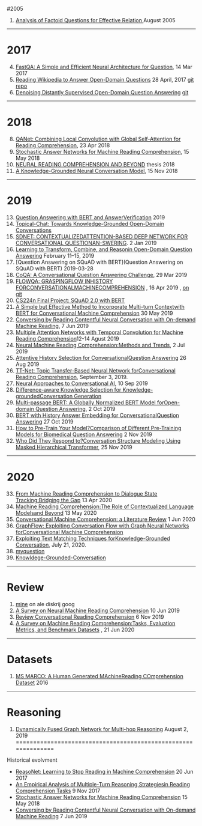 #2005

1. [Analysis of Factoid Questions for Effective Relation ](https://dl.acm.org/doi/pdf/10.1145/1076034.1076131)   August 2005
 -----
# 2017
4. [FastQA: A Simple and Efficient Neural Architecture for Question](https://arxiv.org/pdf/1703.04816v1.pdf), 14 Mar 2017
5. [Reading Wikipedia to Answer Open-Domain Questions](https://arxiv.org/pdf/1704.00051.pdf)  28 April, 2017  [git repo](https://github.com/facebookresearch/DrQA)
6. [Denoising Distantly Supervised Open-Domain Question Answering](https://www.aclweb.org/anthology/P18-1161.pdf) [git](https://github.com/thunlp/OpenQA)
------
# 2018
8. [QANet: Combining Local Convolution with Global Self-Attention for Reading Comprehension](https://arxiv.org/pdf/1804.09541.pdf), 23 Apr 2018
9. [Stochastic Answer Networks for Machine Reading Comprehension](https://arxiv.org/pdf/1712.03556.pdf),  15 May 2018
10. [NEURAL READING COMPREHENSION AND BEYOND](https://www.cs.princeton.edu/~danqic/papers/thesis.pdf) thesis 2018
11. [A Knowledge-Grounded Neural Conversation Model](https://arxiv.org/pdf/1702.01932.pdf), 15 Nov 2018
-----
# 2019
13. [Question Answering with BERT and AnswerVerification](https://web.stanford.edu/class/archive/cs/cs224n/cs224n.1194/reports/default/15763476.pdf)  2019
14. [Topical-Chat: Towards Knowledge-Grounded Open-Domain Conversations](https://www.isca-speech.org/archive/Interspeech_2019/pdfs/3079.pdf)
15. [SDNET:  CONTEXTUALIZEDATTENTION-BASED DEEP NETWORK   FOR CONVERSATIONAL QUESTIONAN-SWERING](https://arxiv.org/pdf/1812.03593.pdf).  2 Jan 2019
16. [Learning to Transform, Combine, and Reasonin Open-Domain Question Answering](https://dl.acm.org/doi/pdf/10.1145/3289600.3291012)  February 11–15, 2019
17. [Question Answering on SQuAD with BERT](Question Answering on SQuAD with BERT) 2019-03-28
18. [CoQA: A Conversational Question Answering Challenge](https://arxiv.org/pdf/1808.07042.pdf), 29 Mar 2019
19. [FLOWQA: GRASPINGFLOW INHISTORY FORCONVERSATIONALMACHINECOMPREHENSION](https://arxiv.org/pdf/1810.06683.pdf) , 16 Apr 2019 ,  [   on git](https://github.com/momohuang/FlowQA)
20. [CS224n Final Project: SQuAD 2.0 with BERT](https://web.stanford.edu/class/archive/cs/cs224n/cs224n.1194/reports/default/15791990.pdf)
21. [A Simple but Effective Method to Incorporate Multi-turn Contextwith BERT for Conversational Machine Comprehension](https://arxiv.org/pdf/1905.12848.pdf) 30 May 2019
22. [Conversing by Reading:Contentful Neural Conversation with On-demand Machine Reading](https://arxiv.org/pdf/1906.02738.pdf), 7 Jun 2019
23. [Multiple Attention Networks with Temporal Convolution for Machine Reading Comprehension](https://ieeexplore.ieee.org/stamp/stamp.jsp?tp=&arnumber=8784662)12-14 Agust 2019
24. [Neural Machine Reading Comprehension:Methods and Trends](https://arxiv.org/pdf/1907.01118v1.pdf), 2 Jul 2019
25. [Attentive History Selection for ConversationalQuestion Answering](https://dl.acm.org/doi/pdf/10.1145/3357384.3357905) 26 Aug 2019
26. [TT-Net: Topic Transfer-Based Neural Network forConversational Reading Comprehension](https://ieeexplore.ieee.org/stamp/stamp.jsp?tp=&arnumber=8805064), September 3, 2019.
27. [Neural Approaches to Conversational AI](https://arxiv.org/pdf/1809.08267.pdf), 10 Sep 2019
28. [Difference-aware Knowledge Selection for Knowledge-groundedConversation Generation](https://arxiv.org/pdf/2009.09378.pdf)
29. [Multi-passage BERT: A Globally Normalized BERT Model forOpen-domain Question Answering](https://arxiv.org/pdf/1908.08167.pdf), 2 Oct 2019
30. [BERT with History Answer Embedding for ConversationalQuestion Answering](https://arxiv.org/pdf/1905.05412.pdf) 27 Oct 2019
31. [How to Pre-Train Your Model?Comparison of Different Pre-Training Models for Biomedical Question Answering](https://arxiv.org/pdf/1911.00712.pdf) 2 Nov 2019
32. [Who Did They Respond to?Conversation Structure Modeling Using Masked Hierarchical Transformer](https://arxiv.org/pdf/1911.10666.pdf), 25 Nov 2019
-----
# 2020
33. [From Machine Reading Comprehension to Dialogue State Tracking:Bridging the Gap](https://arxiv.org/pdf/2004.05827.pdf)  13 Apr 2020
34. [Machine Reading Comprehension:The Role of Contextualized Language Modelsand Beyond](https://arxiv.org/pdf/2005.06249.pdf)   13 May 2020
35. [Conversational Machine Comprehension: a Literature Review](https://arxiv.org/pdf/2006.00671.pdf) 1 Jun 2020
36. [GraphFlow: Exploiting Conversation Flow with Graph Neural Networks forConversational Machine Comprehension](https://arxiv.org/pdf/1908.00059.pdf)
37. [Exploiting Text Matching Techniques forKnowledge-Grounded Conversation](https://ieeexplore.ieee.org/stamp/stamp.jsp?tp=&arnumber=9136717), July 21, 2020.
38. [myquestion](https://ai.stackexchange.com/questions/24547/fine-tune-bert-to-get-contexualized-embedding)
39. [Knowldege-Grounded-Conversation](https://github.com/ChuanMeng/Knowldege-Grounded-Conversation) 

----
# Review

1. [mine](https://docs.google.com/spreadsheets/d/1K897Gt-9NxbkV-uWa_YdX0miB-TLe6SFn0GXY-k6kmo/edit#gid=0) on ale diskrij goog
2. [A Survey on Neural Machine Reading Comprehension](https://arxiv.org/pdf/1906.03824.pdf)  10 Jun 2019
3. [Review Conversational Reading Comprehension](https://arxiv.org/pdf/1902.00821.pdf) 6 Nov 2019
4. [A Survey on Machine Reading Comprehension:Tasks, Evaluation Metrics, and Benchmark Datasets](https://arxiv.org/pdf/2006.11880v1.pdf) , 21 Jun 2020

----
# Datasets
1. [MS MARCO: A Human Generated MAchineReading COmprehension Dataset](http://ceur-ws.org/Vol-1773/CoCoNIPS_2016_paper9.pdf) 2016

---
# Reasoning
1. [Dynamically Fused Graph Network for Multi-hop Reasoning](https://www.aclweb.org/anthology/P19-1617.pdf) August 2, 2019
==============================================================

Historical evolvment
* [ReasoNet: Learning to Stop Reading in Machine Comprehension](https://arxiv.org/pdf/1609.05284.pdf) 20 Jun 2017
* [An Empirical Analysis of Multiple-Turn Reasoning Strategiesin Reading Comprehension Tasks](https://arxiv.org/pdf/1711.03230.pdf) 9 Nov 2017
* [Stochastic Answer Networks for Machine Reading Comprehension](https://arxiv.org/pdf/1712.03556.pdf) 15 May 2018
* [Conversing by Reading:Contentful Neural Conversation with On-demand Machine Reading](https://arxiv.org/pdf/1906.02738.pdf) 7 Jun 2019


